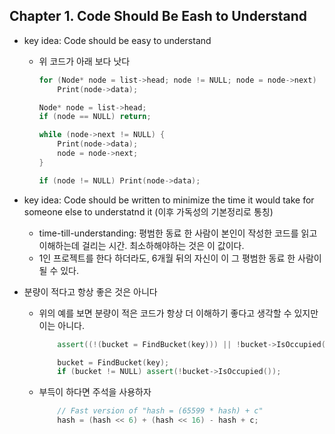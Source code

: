 ## Chapter 1. Code Should Be Eash to Understand

- key idea: Code should be easy to understand

  - 위 코드가 아래 보다 낫다
    ```cpp
    for (Node* node = list->head; node != NULL; node = node->next)
        Print(node->data);
    ```

    ```cpp
    Node* node = list->head;
    if (node == NULL) return;
    
    while (node->next != NULL) {
        Print(node->data);
        node = node->next;
    }
    
    if (node != NULL) Print(node->data);
    ```

- key idea: Code should be written to minimize the time it would take for someone else to understatnd it (이후 가독성의 기본정리로 통칭)
  - time-till-understanding: 평범한 동료 한 사람이 본인이 작성한 코드를 읽고 이해하는데 걸리는 시간. 최소하해야하는 것은 이 값이다. 
  - 1인 프로젝트를 한다 하더라도, 6개월 뒤의 자신이 이 그 평범한 동료 한 사람이 될 수 있다. 

- 분량이 적다고 항상 좋은 것은 아니다
  - 위의 예를 보면 분량이 적은 코드가 항상 더 이해하기 좋다고 생각할 수 있지만 이는 아니다.
    ```cpp
        assert((!(bucket = FindBucket(key))) || !bucket->IsOccupied());
    ```
    
    ```cpp
        bucket = FindBucket(key);
        if (bucket != NULL) assert(!bucket->IsOccupied());
    ```

  - 부득이 하다면 주석을 사용하자
    ```cpp
        // Fast version of "hash = (65599 * hash) + c"
        hash = (hash << 6) + (hash << 16) - hash + c;
    ```



  


  